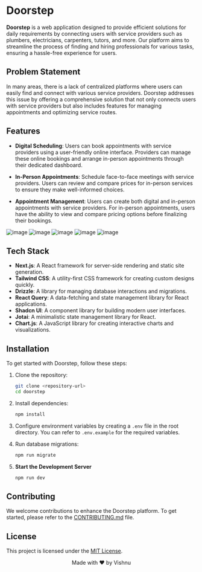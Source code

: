 # Doorstep

**Doorstep** is a web application designed to provide efficient solutions for daily requirements by connecting users with service providers such as plumbers, electricians, carpenters, tutors, and more. Our platform aims to streamline the process of finding and hiring professionals for various tasks, ensuring a hassle-free experience for users.

## Problem Statement

In many areas, there is a lack of centralized platforms where users can easily find and connect with various service providers. Doorstep addresses this issue by offering a comprehensive solution that not only connects users with service providers but also includes features for managing appointments and optimizing service routes.


## Features

- **Digital Scheduling**: Users can book appointments with service providers using a user-friendly online interface. Providers can manage these online bookings and arrange in-person appointments through their dedicated dashboard.

- **In-Person Appointments**: Schedule face-to-face meetings with service providers. Users can review and compare prices for in-person services to ensure they make well-informed choices.

- **Appointment Management**: Users can create both digital and in-person appointments with service providers. For in-person appointments, users have the ability to view and compare pricing options before finalizing their bookings.

![image](https://github.com/user-attachments/assets/2aed85a4-3dc3-4a6a-96c9-7abd2f4c7097)
![image](https://github.com/user-attachments/assets/306d10d2-f7fc-4818-9ac1-e347f3eb7ff8)
![image](https://github.com/user-attachments/assets/9e448613-daa5-48a7-bf86-57ca8791b21b)
![image](https://github.com/user-attachments/assets/a54f0246-ab1b-4a51-bdb5-2a2a3f0cd55f)
![image](https://github.com/user-attachments/assets/3436f283-7b7e-4caa-928a-7563f686ca5b)


## Tech Stack

- **Next.js**: A React framework for server-side rendering and static site generation.
- **Tailwind CSS**: A utility-first CSS framework for creating custom designs quickly.
- **Drizzle**: A library for managing database interactions and migrations.
- **React Query**: A data-fetching and state management library for React applications.
- **Shadcn UI**: A component library for building modern user interfaces.
- **Jotai**: A minimalistic state management library for React.
- **Chart.js**: A JavaScript library for creating interactive charts and visualizations.

## Installation

To get started with Doorstep, follow these steps:

1. Clone the repository:
    ```bash
    git clone <repository-url>
    cd doorstep
    ```

2. Install dependencies:
    ```bash
    npm install
    ```

3. Configure environment variables by creating a `.env` file in the root directory. You can refer to `.env.example` for the required variables.

4. Run database migrations:
    ```bash
    npm run migrate
    ```
5. **Start the Development Server**

    ```bash
    npm run dev
    ```

## Contributing

We welcome contributions to enhance the Doorstep platform. To get started, please refer to the [CONTRIBUTING.md](CONTRIBUTING.md) file.

## License

This project is licensed under the [MIT License](LICENSE).

<p align="center">
  Made with ❤ by Vishnu
</p>
